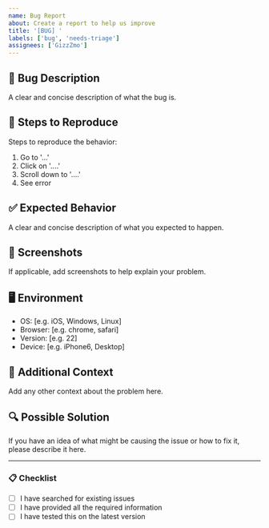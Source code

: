 ```yaml
---
name: Bug Report
about: Create a report to help us improve
title: '[BUG] '
labels: ['bug', 'needs-triage']
assignees: ['GizzZmo']
---
```


## 🐛 Bug Description
A clear and concise description of what the bug is.

## 🔄 Steps to Reproduce
Steps to reproduce the behavior:
1. Go to '...'
2. Click on '....'
3. Scroll down to '....'
4. See error

## ✅ Expected Behavior
A clear and concise description of what you expected to happen.

## 📸 Screenshots
If applicable, add screenshots to help explain your problem.

## 🖥️ Environment
- OS: [e.g. iOS, Windows, Linux]
- Browser: [e.g. chrome, safari]
- Version: [e.g. 22]
- Device: [e.g. iPhone6, Desktop]

## 📝 Additional Context
Add any other context about the problem here.

## 🔍 Possible Solution
If you have an idea of what might be causing the issue or how to fix it, please describe it here.

---

### 📋 Checklist
- [ ] I have searched for existing issues
- [ ] I have provided all the required information
- [ ] I have tested this on the latest version